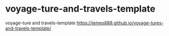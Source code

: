 # voyage-ture-and-travels-template
voyage-ture and travels-template
https://jemes888.github.io/voyage-tures-and-travels-template/
